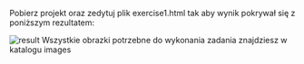 Pobierz projekt oraz zedytuj plik exercise1.html tak aby wynik pokrywał się z poniższym rezultatem:

![result](https://user-images.githubusercontent.com/12123928/225673288-d9c02e61-f657-4661-83b6-d57072112139.png)
Wszystkie obrazki potrzebne do wykonania zadania znajdziesz w katalogu images
